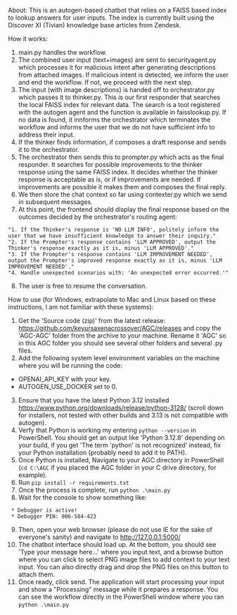 About:
This is an autogen-based chatbot that relies on a FAISS based index to lookup answers for user inputs. The index is currently built using the Discover XI (Tivian) knowledge base articles from Zendesk.

How it works:
1. main.py handles the workflow.
2. The combined user input (text+images) are sent to securityagent.py which processes it for malicious intent after generating descriptions from attached images. If malicious intent is detected, we inform the user and end the workflow. If not, we proceed with the next step.
3. The input (with image descriptions) is handed off to orchestrator.py which passes it to thinker.py. This is our first responder that searches the local FAISS index for relevant data. The search is a tool registered with the autogen agent and the function is available in faisslookup.py. If no data is found, it innforms the orchestrator which terminates the workflow and informs the user that we do not have sufficient info to address their input.
4. If the thinker finds information, if composes a draft response and sends it to the orchestrator.
5. The orchestrator then sends this to prompter.py which acts as the final responder. It searches for possible improvements to the thinker response using the same FAISS index. It decides whether the thinker response is acceptable as is, or if improvements are needed. If improvements are possible it makes them and composes the final reply.
6. We then store the chat context so far using contexter.py which we send in subsequent messages.
7. At this point, the frontend should display the final response based on the outcomes decided by the orchestrator's routing agent:
```
"1. If the Thinker's response is 'NO LLM INFO', politely inform the user that we have insufficient knowledge to answer their inquiry."
"2. If the Prompter's response contains 'LLM APPROVED', output the Thinker's response exactly as it is, minus 'LLM APPROVED'."
"3. If the Prompter's response contains 'LLM IMPROVEMENT NEEDED', output the Prompter's improved response exactly as it is, minus 'LLM IMPROVEMENT NEEDED'."
"4. Handle unexpected scenarios with: 'An unexpected error occurred.'"
```
8. The user is free to resume the conversation.

How to use (for Windows, extrapolate to Mac and Linux based on these instructions, I am not familiar with these systems):

1. Get the 'Source code (zip)' from the latest release: https://github.com/keyursaxenacrossover/AGC/releases and copy the 'AGC-AGC' folder from the archive to your machine. Rename it 'AGC' so in this AGC folder you should see several other folders and several .py files.
2. Add the following system level environment variables on the machine where you will be running the code:
- OPENAI_API_KEY with your key.
- AUTOGEN_USE_DOCKER set to 0.
3. Ensure that you have the latest Python 3.12 installed https://www.python.org/downloads/release/python-3128/ (scroll down for installers, not tested with other builds and 3.13 is not compatible with autogen).
4. Verfy that Python is working my entering `python --version` in PowerShell. You should get an output like 'Python 3.12.8' depending on your build, if you get 'The term 'python' is not recognized' instead, fix your Python installation (probably need to add it to PATH).
5. Once Python is installed, Navigate to your AGC directory in PowerShell (`cd C:\AGC` if you placed the AGC folder in your C drive directory, for example).
6. Run `pip install -r requirements.txt`
7. Once the process is complete, run `python .\main.py`
8. Wait for the console to show something like:
```
 * Debugger is active!
 * Debugger PIN: 806-584-423
 ```
 9. Then, open your web browser (please do not use IE for the sake of everyone's sanity) and navigate to http://127.0.0.1:5000/
 10. The chatbot interface should load up. At the bottom, you should see 'Type your message here...' where you input text, and a browse button where you can click to select PNG image files to add context to your text input. You can also directly drag and drop the PNG files on this button to attach them.
 11. Once ready, click send. The application will start processing your input and show a "Processing" message while it prepares a response. You can see the workflow directly in the PowerShell window where you ran `python .\main.py`